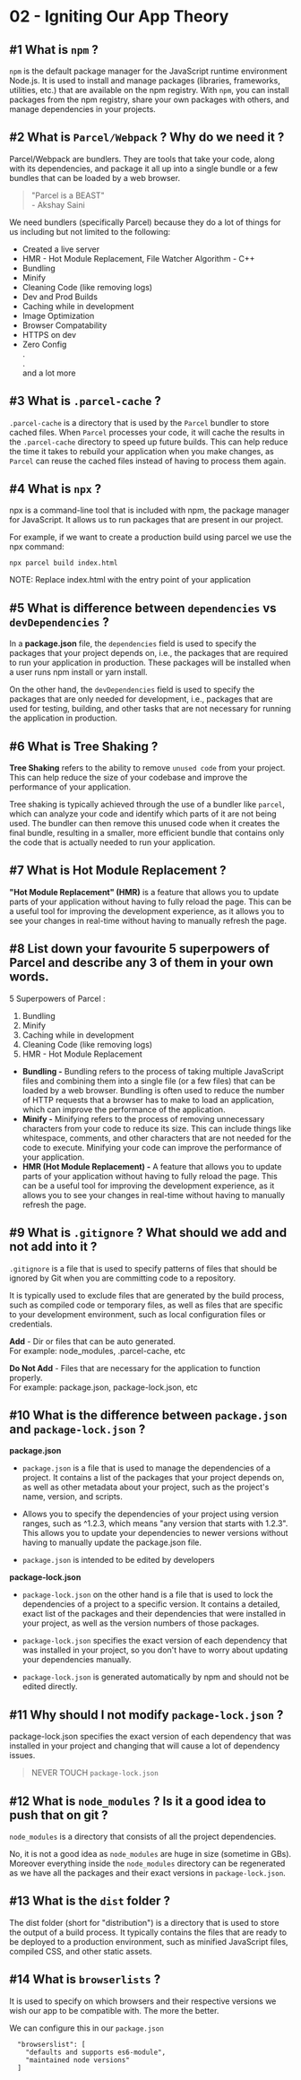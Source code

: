 # 02 - Igniting Our App Theory

## #1 What is `npm` ?

`npm` is the default package manager for the JavaScript runtime environment Node.js. It is used to install and manage packages (libraries, frameworks, utilities, etc.) that are available on the npm registry. With `npm`, you can install packages from the npm registry, share your own packages with others, and manage dependencies in your projects.

## #2 What is `Parcel/Webpack` ? Why do we need it ?

Parcel/Webpack are bundlers. They are tools that take your code, along with its dependencies, and package it all up into a single bundle or a few bundles that can be loaded by a web browser.

> "Parcel is a BEAST" <br> - Akshay Saini

We need bundlers (specifically Parcel) because they do a lot of things for us including but not limited to the following:

- Created a live server
- HMR - Hot Module Replacement, File Watcher Algorithm - C++
- Bundling
- Minify
- Cleaning Code (like removing logs)
- Dev and Prod Builds
- Caching while in development
- Image Optimization
- Browser Compatability
- HTTPS on dev
- Zero Config
  <br>.
  <br>.
  <br>and a lot more

## #3 What is `.parcel-cache` ?

`.parcel-cache` is a directory that is used by the `Parcel` bundler to store cached files. When `Parcel` processes your code, it will cache the results in the `.parcel-cache` directory to speed up future builds. This can help reduce the time it takes to rebuild your application when you make changes, as `Parcel` can reuse the cached files instead of having to process them again.

## #4 What is `npx` ?

npx is a command-line tool that is included with npm, the package manager for JavaScript. It allows us to run packages that are present in our project.

For example, if we want to create a production build using parcel we use the npx command:

```
npx parcel build index.html
```

NOTE: Replace index.html with the entry point of your application

## #5 What is difference between `dependencies` vs `devDependencies` ?

In a **package.json** file, the `dependencies` field is used to specify the packages that your project depends on, i.e., the packages that are required to run your application in production. These packages will be installed when a user runs npm install or yarn install.

On the other hand, the `devDependencies` field is used to specify the packages that are only needed for development, i.e., packages that are used for testing, building, and other tasks that are not necessary for running the application in production.

## #6 What is Tree Shaking ?

**Tree Shaking** refers to the ability to remove `unused code` from your project. This can help reduce the size of your codebase and improve the performance of your application.

Tree shaking is typically achieved through the use of a bundler like `parcel`, which can analyze your code and identify which parts of it are not being used. The bundler can then remove this unused code when it creates the final bundle, resulting in a smaller, more efficient bundle that contains only the code that is actually needed to run your application.

## #7 What is Hot Module Replacement ?

**"Hot Module Replacement" (HMR)** is a feature that allows you to update parts of your application without having to fully reload the page. This can be a useful tool for improving the development experience, as it allows you to see your changes in real-time without having to manually refresh the page.

## #8 List down your favourite 5 superpowers of Parcel and describe any 3 of them in your own words.

5 Superpowers of Parcel :

1. Bundling
1. Minify
1. Caching while in development
1. Cleaning Code (like removing logs)
1. HMR - Hot Module Replacement

- **Bundling -** Bundling refers to the process of taking multiple JavaScript files and combining them into a single file (or a few files) that can be loaded by a web browser. Bundling is often used to reduce the number of HTTP requests that a browser has to make to load an application, which can improve the performance of the application.
- **Minify -** Minifying refers to the process of removing unnecessary characters from your code to reduce its size. This can include things like whitespace, comments, and other characters that are not needed for the code to execute. Minifying your code can improve the performance of your application.
- **HMR (Hot Module Replacement) -** A feature that allows you to update parts of your application without having to fully reload the page. This can be a useful tool for improving the development experience, as it allows you to see your changes in real-time without having to manually refresh the page.

## #9 What is `.gitignore` ? What should we add and not add into it ?

`.gitignore` is a file that is used to specify patterns of files that should be ignored by Git when you are committing code to a repository.

It is typically used to exclude files that are generated by the build process, such as compiled code or temporary files, as well as files that are specific to your development environment, such as local configuration files or credentials.

**Add** - Dir or files that can be auto generated.
<br>For example: node_modules, .parcel-cache, etc

**Do Not Add** - Files that are necessary for the application to function properly.
<br>For example: package.json, package-lock.json, etc

## #10 What is the difference between `package.json` and `package-lock.json` ?

**package.json**

- `package.json` is a file that is used to manage the dependencies of a project. It contains a list of the packages that your project depends on, as well as other metadata about your project, such as the project's name, version, and scripts.

- Allows you to specify the dependencies of your project using version ranges, such as ^1.2.3, which means "any version that starts with 1.2.3". This allows you to update your dependencies to newer versions without having to manually update the package.json file.

- `package.json` is intended to be edited by developers

**package-lock.json**

- `package-lock.json` on the other hand is a file that is used to lock the dependencies of a project to a specific version. It contains a detailed, exact list of the packages and their dependencies that were installed in your project, as well as the version numbers of those packages.

- `package-lock.json` specifies the exact version of each dependency that was installed in your project, so you don't have to worry about updating your dependencies manually.

- `package-lock.json` is generated automatically by npm and should not be edited directly.

## #11 Why should I not modify `package-lock.json` ?

package-lock.json specifies the exact version of each dependency that was installed in your project and changing that will cause a lot of dependency issues.

> NEVER TOUCH `package-lock.json`

## #12 What is `node_modules` ? Is it a good idea to push that on git ?

`node_modules` is a directory that consists of all the project dependencies.

No, it is not a good idea as `node_modules` are huge in size (sometime in GBs). Moreover everything inside the `node_modules` directory can be regenerated as we have all the packages and their exact versions in `package-lock.json`.

## #13 What is the `dist` folder ?

The dist folder (short for "distribution") is a directory that is used to store the output of a build process. It typically contains the files that are ready to be deployed to a production environment, such as minified JavaScript files, compiled CSS, and other static assets.

## #14 What is `browserlists` ?

It is used to specify on which browsers and their respective versions we wish our app to be compatible with.
The more the better.

We can configure this in our `package.json`

```
  "browserslist": [
    "defaults and supports es6-module",
    "maintained node versions"
  ]
```
